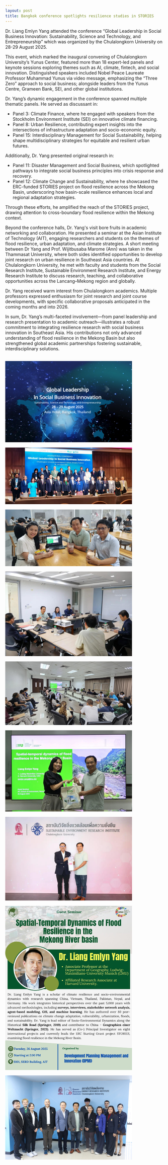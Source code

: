 ```yaml
---
layout: post
title: Bangkok conference spotlights resilience studies in STORIES
---
```

Dr. Liang Emlyn Yang attended the conference “Global Leadership in Social Business Innovation: Sustainability, Science and Technology, and Entrepreneurship” which was organized by the Chulalongkorn University on 28-29 August 2025.

This event, which marked the inaugural convening of Chulalongkorn University’s Yunus Center, featured more than 18 expert-led panels and keynote sessions exploring themes such as AI, climate, fintech, and social innovation. Distinguished speakers included Nobel Peace Laureate Professor Muhammad Yunus via video message, emphasizing the “Three Zero” approach to social business; alongside leaders from the Yunus Centre, Grameen Bank, SEI, and other global institutions.

Dr. Yang’s dynamic engagement in the conference spanned multiple thematic panels. He served as discussant in:
  - Panel 3: Climate Finance, where he engaged with speakers from the Stockholm Environment Institute (SEI) on innovative climate financing.
  - Panel 8: Urban Resilience, contributing expert insights into the intersections of infrastructure adaptation and socio-economic equity.
  - Panel 15: Interdisciplinary Management for Social Sustainability, helping shape multidisciplinary strategies for equitable and resilient urban futures.

Additionally, Dr. Yang presented original research in:
  - Panel 11: Disaster Management and Social Business, which spotlighted pathways to integrate social business principles into crisis response and recovery.
  - Panel 12: Climate Change and Sustainability, where he showcased the ERC-funded STORIES project on flood resilience across the Mekong Basin, underscoring how basin-scale resilience enhances local and regional adaptation strategies.

Through these efforts, he amplified the reach of the STORIES project, drawing attention to cross-boundary flood resilience within the Mekong context.

Beyond the conference halls, Dr. Yang's visit bore fruits in academic networking and collaboration. He presented a seminar at the Asian Institute of Technology (AIT), engaging researchers and students on the themes of flood resilience, urban adaptation, and climate strategies. A short meeting between Dr Yang and Prof. Wijitbusaba Marome (Ann) was taken in the Thammasat University, where both sides identified opportunities to develop joint research on urban resilience in Southeast Asia countries. At Chulalongkorn University, he met with faculty and students from the Social Research Institute, Sustainable Environment Research Institute, and Energy Research Institute to discuss research, teaching, and collaborative opportunities across the Lancang–Mekong region and globally.

Dr. Yang received warm interest from Chulalongkorn academics. Multiple professors expressed enthusiasm for joint research and joint course developments, with specific collaborative proposals anticipated in the coming months and into 2026.

In sum, Dr. Yang’s multi-faceted involvement—from panel leadership and research presentation to academic outreach—illustrates a robust commitment to integrating resilience research with social business innovation in Southeast Asia. His contributions not only advanced understanding of flood resilience in the Mekong Basin but also strengthened global academic partnerships fostering sustainable, interdisciplinary solutions.


<br>
<div style="display: flex;">
  <img src="/assets/images/content/2025Y1.png" style="width: 80%;">
</div>
<br>
<div style="display: flex;">
  <img src="/assets/images/content/2025Y2.jpg" style="width: 80%;">
</div>
<br>
<div style="display: flex;">
  <img src="/assets/images/content/2025Y3.jpg" style="width: 80%;">
</div>
<br>
<div style="display: flex;">
  <img src="/assets/images/content/2025Y4.jpg" style="width: 80%;">
</div>
<br>
<div style="display: flex;">
  <img src="/assets/images/content/2025Y5.jpg" style="width: 80%;">
</div>
<br>
<div style="display: flex;">
  <img src="/assets/images/content/2025Y6.jpg" style="width: 80%;">
</div>
<br>
<div style="display: flex;">
  <img src="/assets/images/content/2025Y7.jpg" style="width: 80%;">
</div>
<br>
<div style="display: flex;">
  <img src="/assets/images/content/2025Y8.jpg" style="width: 80%;">
</div>
<br>
<div style="display: flex;">
  <img src="/assets/images/content/2025Y9.jpg" style="width: 80%;">
</div>
